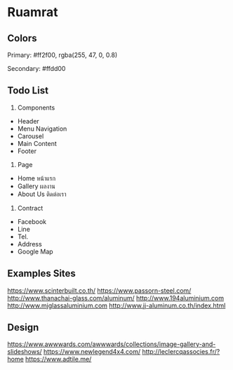 # Ruamrat

## Colors

Primary: #ff2f00, rgba(255, 47, 0, 0.8)

Secondary: #ffdd00

## Todo List

1. Components

- Header
- Menu Navigation
- Carousel
- Main Content
- Footer

1. Page

- Home หน้าแรก
- Gallery ผลงาน
- About Us ติดต่อเรา

1. Contract

- Facebook
- Line
- Tel.
- Address
- Google Map

## Examples Sites

https://www.scinterbuilt.co.th/
https://www.passorn-steel.com/
http://www.thanachai-glass.com/aluminum/
http://www.194aluminium.com
http://www.mjglassaluminium.com
http://www.jj-aluminum.co.th/index.html

## Design

https://www.awwwards.com/awwwards/collections/image-gallery-and-slideshows/
https://www.newlegend4x4.com/
http://leclercqassocies.fr/?home
https://www.adtile.me/
